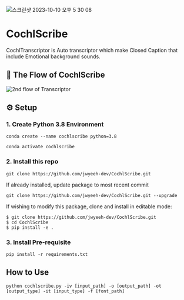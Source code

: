 ![스크린샷 2023-10-10 오후 5 30 08](https://github.com/jwyeeh-dev/CochlScribe/assets/99489807/59668efa-3d0e-46eb-9ff6-19b58c071a4f)

# CochlScribe

CochlTranscriptor is Auto transcriptor which make Closed Caption that include Emotional background sounds.

## 🦾 The Flow of CochlScribe

![2nd flow of Transcriptor](https://github.com/jwyeeh-dev/CochlScribe/assets/99489807/bea6fe03-787d-4ed9-a259-451766d57217)



## ⚙️ Setup

### 1. Create Python 3.8 Environment

`conda create --name cochlscribe python=3.8`

`conda activate cochlscribe`

### 2. Install this repo

`git clone https://github.com/jwyeeh-dev/CochlScribe.git`

If already installed, update package to most recent commit

`git clone https://github.com/jwyeeh-dev/CochlScribe.git --upgrade`

If wishing to modify this package, clone and install in editable mode:

```
$ git clone https://github.com/jwyeeh-dev/CochlScribe.git
$ cd CochlScribe
$ pip install -e .
```

### 3. Install Pre-requisite

`pip install -r requirements.txt`



## How to Use

```
python cochlscribe.py -iv [input_path] -o [output_path] -ot [output_type] -it [input_type] -f [font_path]
```
